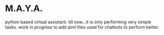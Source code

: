 # M.A.Y.A.
python based virtual assistant.
till now...it is only performing very simple tasks. work in progress to add aiml files used for chatbots to perform better.
